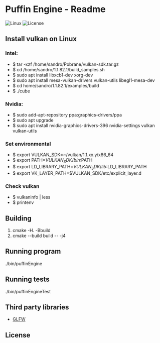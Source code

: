 # Puffin Engine - Readme

![Linux](https://img.shields.io/badge/Build-Linux-orange.svg)
![License](https://img.shields.io/badge/License-GPLv3-blue.svg)

## Install vulkan on Linux

### Intel:
- $ tar -xzf /home/sandro/Pobrane/vulkan-sdk.tar.gz
- $ cd /home/sandro/1.1.82.1/build_samples.sh
- $ sudo apt install libxcb1-dev xorg-dev 
- $ sudo apt install mesa-vulkan-drivers vulkan-utils libegl1-mesa-dev
- $ cd home/sandro/1.1.82.1/examples/build
- $ ./cube
    
### Nvidia:
- $ sudo add-apt-repository ppa:graphics-drivers/ppa
- $ sudo apt upgrade
- $ sudo apt install nvidia-graphics-drivers-396 nvidia-settings vulkan vulkan-utils
    
### Set environmental
- $ export VULKAN_SDK=~/vulkan/1.1.xx.y/x86_64
- $ export PATH=$VULKAN_SDK/bin:$PATH
- $ export LD_LIBRARY_PATH=$VULKAN_SDK/lib:$LD_LIBRARY_PATH
- $ export VK_LAYER_PATH=$VULKAN_SDK/etc/explicit_layer.d

### Check vulkan
- $ vulkaninfo | less
- $ printenv

## Building
1) cmake -H. -Bbuild
2) cmake --build build -- -j4

## Running program
./bin/puffinEngine

## Running tests
./bin/puffinEngineTest

## Third party libraries

- [GLFW](https://github.com/glfw/glfw)

## License

